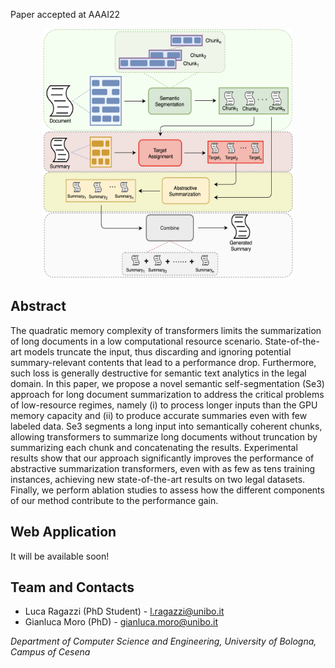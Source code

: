 Paper accepted at AAAI22

<p align="center">
  <img src="https://github.com/Se3-UniBo/Se3-UniBo.github.io/blob/main/se3.png" width="400" height="400">
</p>

## Abstract
The quadratic memory complexity of transformers limits the summarization of long documents in a low computational resource scenario. State-of-the-art models truncate the input, thus discarding and ignoring potential summary-relevant contents that lead to a performance drop. Furthermore, such loss is generally destructive for semantic text analytics in the legal domain. In this paper, we propose a novel semantic self-segmentation (Se3) approach for long document summarization to address the critical problems of low-resource regimes, namely (i) to process longer inputs than the GPU memory capacity and (ii) to produce accurate summaries even with few labeled data. Se3 segments a long input into semantically coherent chunks, allowing transformers to summarize long documents without truncation by summarizing each chunk and concatenating the results. Experimental results show that our approach significantly improves the performance of abstractive summarization transformers, even with as few as tens training instances, achieving new state-of-the-art results on two legal datasets. Finally, we perform ablation studies to assess how the different components of our method contribute to the performance gain.


## Web Application

It will be available soon!



## Team and Contacts

* Luca Ragazzi (PhD Student) - l.ragazzi@unibo.it
* Gianluca Moro (PhD) - gianluca.moro@unibo.it

_Department of Computer Science and Engineering, University of Bologna, Campus of Cesena_


<script src="http://code.jquery.com/jquery-1.4.2.min.js"></script> <script> var x = document.getElementsByClassName("site-footer-credits"); setTimeout(() => { x[0].remove(); }, 10); </script>
